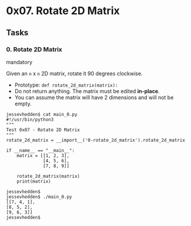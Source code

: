 # 0x07. Rotate 2D Matrix

## Tasks

### 0. Rotate 2D Matrix

mandatory

Given an  `n`  x  `n`  2D matrix, rotate it 90 degrees clockwise.

-   Prototype:  `def rotate_2d_matrix(matrix):`
-   Do not return anything. The matrix must be edited  **in-place**.
-   You can assume the matrix will have 2 dimensions and will not be empty.

```
jessevhedden$ cat main_0.py
#!/usr/bin/python3
"""
Test 0x07 - Rotate 2D Matrix
"""
rotate_2d_matrix = __import__('0-rotate_2d_matrix').rotate_2d_matrix

if __name__ == "__main__":
    matrix = [[1, 2, 3],
              [4, 5, 6],
              [7, 8, 9]]

    rotate_2d_matrix(matrix)
    print(matrix)

jessevhedden$
jessevhedden$ ./main_0.py
[[7, 4, 1],
[8, 5, 2],
[9, 6, 3]]
jessevhedden$
```